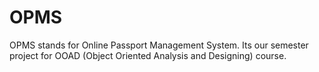 # OPMS
OPMS stands for Online Passport Management System. Its our semester project for OOAD (Object Oriented Analysis and Designing) course. 
